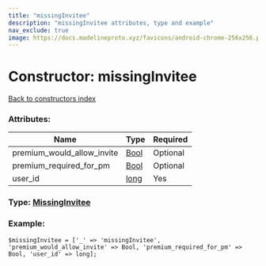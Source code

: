 ```yaml
---
title: "missingInvitee"
description: "missingInvitee attributes, type and example"
nav_exclude: true
image: https://docs.madelineproto.xyz/favicons/android-chrome-256x256.png
---
```

# Constructor: missingInvitee  
[Back to constructors index](/API_docs/constructors/index.html)



### Attributes:

| Name     |    Type       | Required |
|----------|---------------|----------|
|premium\_would\_allow\_invite|[Bool](/API_docs/types/Bool.html) | Optional|
|premium\_required\_for\_pm|[Bool](/API_docs/types/Bool.html) | Optional|
|user\_id|[long](/API_docs/types/long.html) | Yes|



### Type: [MissingInvitee](/API_docs/types/MissingInvitee.html)


### Example:

```
$missingInvitee = ['_' => 'missingInvitee', 'premium_would_allow_invite' => Bool, 'premium_required_for_pm' => Bool, 'user_id' => long];
```  
